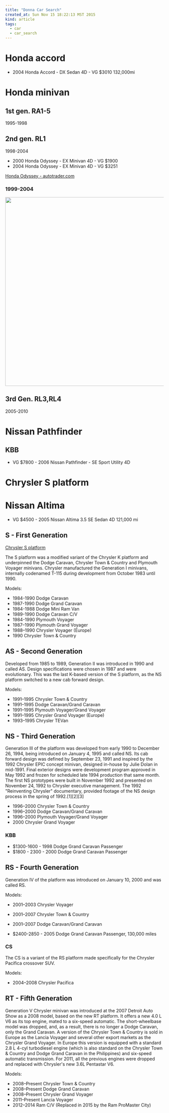 ```yaml
---
title: "Donna Car Search"
created_at: Sun Nov 15 18:22:13 MST 2015
kind: article
tags:
  - car
  - car_search
---
```


# Honda accord

* 2004 Honda Accord - DX Sedan 4D - VG $3010 132,000mi

# Honda minivan

## 1st gen. RA1-5

1995-1998

## 2nd gen. RL1

1998-2004

* 2000 Honda Odyssey - EX Minivan 4D - VG $1900
* 2004 Honda Odyssey - EX Minivan 4D - VG $3251


<a href="http://www.autotrader.com/cars-for-sale/Used+Cars/Honda/Odyssey/Pueblo+CO-81001?endYear=2004&listingType=used&listingTypes=used&makeCode1=HONDA&mmt=%5BHONDA%5BODYSSEY%5B%5D%5D%5B%5D%5D&modelCode1=ODYSSEY&searchRadius=500&showcaseListingId=0&showcaseOwnerId=0&startYear=1981&Log=0" target="_blank">Honda Odyssey - autotrader.com</a>


### 1999-2004

<img src="http://www.tradebit.com/usr/motorfan/pub/9002/102819194_odyssey_9904.jpg" width="600px">

## 3rd Gen. RL3,RL4

2005-2010



# Nissan Pathfinder

## KBB
 
* VG $7800 - 2006 Nissan Pathfinder - SE Sport Utility 4D

# Chrysler S platform

# Nissan Altima

* VG $4500 - 2005 Nissan Altima 3.5 SE Sedan 4D 121,000 mi

## S - First Generation

<a href="https://en.wikipedia.org/wiki/Chrysler_S_platform" target="_blank">Chrysler S platform</a>

The S platform was a modified variant of the Chrysler K platform and
underpinned the Dodge Caravan, Chrysler Town & Country and Plymouth
Voyager minivans. Chrysler manufactured the Generation I minivans,
internally codenamed T-115 during development from October 1983 until
1990.

Models:

* 1984-1990 Dodge Caravan
* 1987-1990 Dodge Grand Caravan
* 1984-1988 Dodge Mini Ram Van
* 1989-1990 Dodge Caravan C/V
* 1984-1990 Plymouth Voyager
* 1987–1990 Plymouth Grand Voyager
* 1988–1990 Chrysler Voyager (Europe)
* 1990 Chrysler Town & Country


## AS - Second Generation

Developed from 1985 to 1989, Generation II was introduced in 1990
and called AS. Design specifications were chosen in 1987 and were
evolutionary. This was the last K-based version of the S platform,
as the NS platform switched to a new cab forward design.

Models:

* 1991–1995 Chrysler Town & Country
* 1991–1995 Dodge Caravan/Grand Caravan
* 1991–1995 Plymouth Voyager/Grand Voyager
* 1991–1995 Chrysler Grand Voyager (Europe)
* 1993–1995 Chrysler TEVan

## NS - Third Generation

Generation III of the platform was developed from early 1990 to December
26, 1994, being introduced on January 4, 1995 and called NS. Its cab
forward design was defined by September 23, 1991 and inspired by the
1992 Chrysler EPIC concept minivan, designed in-house by Julie Dolan in
mid-1991. Final exterior designs were development program approved in May
1992 and frozen for scheduled late 1994 production that same month. The
first NS prototypes were built in November 1992 and presented on November
24, 1992 to Chrysler executive management. The 1992 "Reinventing Chrysler"
documentary, provided footage of the NS design process in the spring
of 1992.[1][2][3]


* 1996–2000 Chrysler Town & Country
* 1996–2000 Dodge Caravan/Grand Caravan
* 1996–2000 Plymouth Voyager/Grand Voyager
* 2000 Chrysler Grand Voyager


### KBB

* $1300-1600 - 1998 Dodge Grand Caravan Passenger
* $1800 - 2300 - 2000 Dodge Grand Caravan Passenger

## RS - Fourth Generation

Generation IV of the platform was introduced on January 10, 2000 and was called RS.

Models:

* 2001–2003 Chrysler Voyager
* 2001–2007 Chrysler Town & Country
* 2001–2007 Dodge Caravan/Grand Caravan

* $2400-2850 - 2005 Dodge Grand Caravan Passenger, 130,000 miles

### CS

The CS is a variant of the RS platform made specifically for the Chrysler
Pacifica crossover SUV.

Models:

* 2004–2008 Chrysler Pacifica

## RT - Fifth Generation

Generation V Chrysler minivan was introduced at the 2007 Detroit Auto Show
as a 2008 model, based on the new RT platform. It offers a new 4.0 L V6
as its top engine, mated to a six-speed automatic. The short-wheelbase
model was dropped, and, as a result, there is no longer a Dodge Caravan,
only the Grand Caravan. A version of the Chrysler Town & Country is
sold in Europe as the Lancia Voyager and several other export markets
as the Chrysler Grand Voyager. In Europe this version is equipped with
a standard 2.8 L 4-cyl turbodiesel engine (which is also standard on
the Chrysler Town & Country and Dodge Grand Caravan in the Philippines)
and six-speed automatic transmission. For 2011, all the previous engines
were dropped and replaced with Chrysler's new 3.6L Pentastar V6.

Models:

* 2008–Present Chrysler Town & Country
* 2008–Present Dodge Grand Caravan
* 2008–Present Chrysler Grand Voyager
* 2011–Present Lancia Voyager
* 2012–2014 Ram C/V (Replaced in 2015 by the Ram ProMaster City)


<!--
html boilerplate
<a href="" target="_blank"></a>
<img src="" width="400px">
-->
